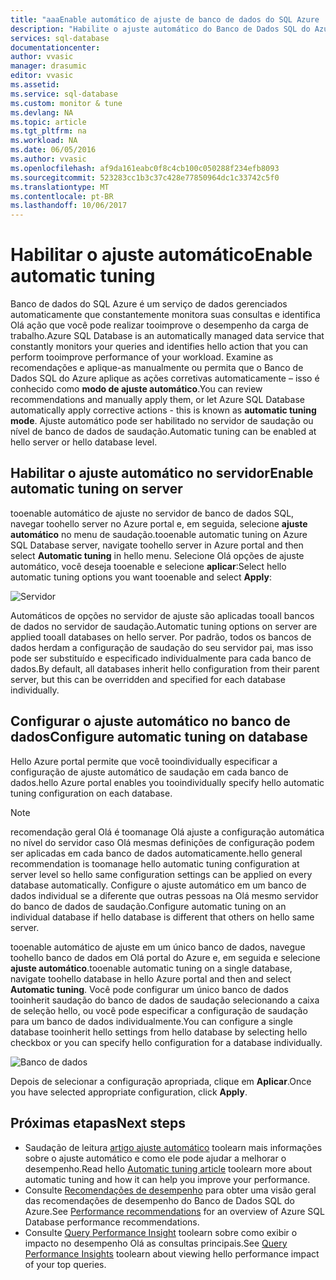 ```yaml
---
title: "aaaEnable automático de ajuste de banco de dados do SQL Azure | Microsoft Docs"
description: "Habilite o ajuste automático do Banco de Dados SQL do Azure com facilidade."
services: sql-database
documentationcenter: 
author: vvasic
manager: drasumic
editor: vvasic
ms.assetid: 
ms.service: sql-database
ms.custom: monitor & tune
ms.devlang: NA
ms.topic: article
ms.tgt_pltfrm: na
ms.workload: NA
ms.date: 06/05/2016
ms.author: vvasic
ms.openlocfilehash: af9da161eabc0f8c4cb100c050288f234efb8093
ms.sourcegitcommit: 523283cc1b3c37c428e77850964dc1c33742c5f0
ms.translationtype: MT
ms.contentlocale: pt-BR
ms.lasthandoff: 10/06/2017
---
```

# <a name="enable-automatic-tuning"></a><span data-ttu-id="d12f5-103">Habilitar o ajuste automático</span><span class="sxs-lookup"><span data-stu-id="d12f5-103">Enable automatic tuning</span></span>

<span data-ttu-id="d12f5-104">Banco de dados do SQL Azure é um serviço de dados gerenciados automaticamente que constantemente monitora suas consultas e identifica Olá ação que você pode realizar tooimprove o desempenho da carga de trabalho.</span><span class="sxs-lookup"><span data-stu-id="d12f5-104">Azure SQL Database is an automatically managed data service that constantly monitors your queries and identifies hello action that you can perform tooimprove performance of your workload.</span></span> <span data-ttu-id="d12f5-105">Examine as recomendações e aplique-as manualmente ou permita que o Banco de Dados SQL do Azure aplique as ações corretivas automaticamente – isso é conhecido como **modo de ajuste automático**.</span><span class="sxs-lookup"><span data-stu-id="d12f5-105">You can review recommendations and manually apply them, or let Azure SQL Database automatically apply corrective actions - this is known as **automatic tuning mode**.</span></span> <span data-ttu-id="d12f5-106">Ajuste automático pode ser habilitado no servidor de saudação ou nível de banco de dados de saudação.</span><span class="sxs-lookup"><span data-stu-id="d12f5-106">Automatic tuning can be enabled at hello server or hello database level.</span></span>

## <a name="enable-automatic-tuning-on-server"></a><span data-ttu-id="d12f5-107">Habilitar o ajuste automático no servidor</span><span class="sxs-lookup"><span data-stu-id="d12f5-107">Enable automatic tuning on server</span></span>

<span data-ttu-id="d12f5-108">tooenable automático de ajuste no servidor de banco de dados SQL, navegar toohello server no Azure portal e, em seguida, selecione **ajuste automático** no menu de saudação.</span><span class="sxs-lookup"><span data-stu-id="d12f5-108">tooenable automatic tuning on Azure SQL Database server, navigate toohello server in Azure portal and then select **Automatic tuning** in hello menu.</span></span> <span data-ttu-id="d12f5-109">Selecione Olá opções de ajuste automático, você deseja tooenable e selecione **aplicar**:</span><span class="sxs-lookup"><span data-stu-id="d12f5-109">Select hello automatic tuning options you want tooenable and select **Apply**:</span></span>

![Servidor](./media/sql-database-automatic-tuning-enable/server.png)

<span data-ttu-id="d12f5-111">Automáticos de opções no servidor de ajuste são aplicadas tooall bancos de dados no servidor de saudação.</span><span class="sxs-lookup"><span data-stu-id="d12f5-111">Automatic tuning options on server are applied tooall databases on hello server.</span></span> <span data-ttu-id="d12f5-112">Por padrão, todos os bancos de dados herdam a configuração de saudação do seu servidor pai, mas isso pode ser substituído e especificado individualmente para cada banco de dados.</span><span class="sxs-lookup"><span data-stu-id="d12f5-112">By default, all databases inherit hello configuration from their parent server, but this can be overridden and specified for each database individually.</span></span>

## <a name="configure-automatic-tuning-on-database"></a><span data-ttu-id="d12f5-113">Configurar o ajuste automático no banco de dados</span><span class="sxs-lookup"><span data-stu-id="d12f5-113">Configure automatic tuning on database</span></span>

<span data-ttu-id="d12f5-114">Hello Azure portal permite que você tooindividually especificar a configuração de ajuste automático de saudação em cada banco de dados.</span><span class="sxs-lookup"><span data-stu-id="d12f5-114">hello Azure portal enables you tooindividually specify hello automatic tuning configuration on each database.</span></span>

> [!NOTE]
> <span data-ttu-id="d12f5-115">recomendação geral Olá é toomanage Olá ajuste a configuração automática no nível do servidor caso Olá mesmas definições de configuração podem ser aplicadas em cada banco de dados automaticamente.</span><span class="sxs-lookup"><span data-stu-id="d12f5-115">hello general recommendation is toomanage hello automatic tuning configuration at server level so hello same configuration settings can be applied on every database automatically.</span></span> <span data-ttu-id="d12f5-116">Configure o ajuste automático em um banco de dados individual se a diferente que outras pessoas na Olá mesmo servidor do banco de dados de saudação.</span><span class="sxs-lookup"><span data-stu-id="d12f5-116">Configure automatic tuning on an individual database if hello database is different that others on hello same server.</span></span>
>

<span data-ttu-id="d12f5-117">tooenable automático de ajuste em um único banco de dados, navegue toohello banco de dados em Olá portal do Azure e, em seguida e selecione **ajuste automático**.</span><span class="sxs-lookup"><span data-stu-id="d12f5-117">tooenable automatic tuning on a single database, navigate toohello database in hello Azure portal and then and select **Automatic tuning**.</span></span> <span data-ttu-id="d12f5-118">Você pode configurar um único banco de dados tooinherit saudação do banco de dados de saudação selecionando a caixa de seleção hello, ou você pode especificar a configuração de saudação para um banco de dados individualmente.</span><span class="sxs-lookup"><span data-stu-id="d12f5-118">You can configure a single database tooinherit hello settings from hello database by selecting hello checkbox or you can specify hello configuration for a database individually.</span></span>

![Banco de dados](./media/sql-database-automatic-tuning-enable/database.png)

<span data-ttu-id="d12f5-120">Depois de selecionar a configuração apropriada, clique em **Aplicar**.</span><span class="sxs-lookup"><span data-stu-id="d12f5-120">Once you have selected appropriate configuration, click **Apply**.</span></span>

## <a name="next-steps"></a><span data-ttu-id="d12f5-121">Próximas etapas</span><span class="sxs-lookup"><span data-stu-id="d12f5-121">Next steps</span></span>
* <span data-ttu-id="d12f5-122">Saudação de leitura [artigo ajuste automático](sql-database-automatic-tuning.md) toolearn mais informações sobre o ajuste automático e como ele pode ajudar a melhorar o desempenho.</span><span class="sxs-lookup"><span data-stu-id="d12f5-122">Read hello [Automatic tuning article](sql-database-automatic-tuning.md) toolearn more about automatic tuning and how it can help you improve your performance.</span></span>
* <span data-ttu-id="d12f5-123">Consulte [Recomendações de desempenho](sql-database-advisor.md) para obter uma visão geral das recomendações de desempenho do Banco de Dados SQL do Azure.</span><span class="sxs-lookup"><span data-stu-id="d12f5-123">See [Performance recommendations](sql-database-advisor.md) for an overview of Azure SQL Database performance recommendations.</span></span>
* <span data-ttu-id="d12f5-124">Consulte [Query Performance Insight](sql-database-query-performance.md) toolearn sobre como exibir o impacto no desempenho Olá as consultas principais.</span><span class="sxs-lookup"><span data-stu-id="d12f5-124">See [Query Performance Insights](sql-database-query-performance.md) toolearn about viewing hello performance impact of your top queries.</span></span>
